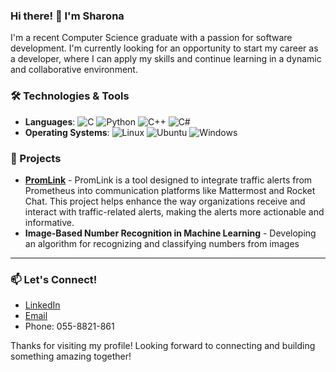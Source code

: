 ### Hi there! 👋 I'm Sharona

I'm a recent Computer Science graduate with a passion for software development.
I'm currently looking for an opportunity to start my career as a developer, where I can apply my skills and continue learning in a dynamic and collaborative environment.

### 🛠️ Technologies & Tools
- **Languages**: ![C](https://img.shields.io/badge/-C-A8B9CC?logo=c&logoColor=ffffff) ![Python](https://img.shields.io/badge/-Python-3776AB?logo=python&logoColor=ffffff) ![C++](https://img.shields.io/badge/-C++-00599C?logo=c%2B%2B&logoColor=ffffff) ![C#](https://img.shields.io/badge/-C%23-239120?logo=c-sharp&logoColor=ffffff)
- **Operating Systems**: ![Linux](https://img.shields.io/badge/-Linux-FCC624?logo=linux&logoColor=000000) ![Ubuntu](https://img.shields.io/badge/-Ubuntu-E95420?logo=ubuntu&logoColor=ffffff) ![Windows](https://img.shields.io/badge/-Windows-0078D6?logo=windows&logoColor=ffffff)

### 🚀 Projects
- **[PromLink](https://github.com/sharonaSeleri/PromLink)** - PromLink is a tool designed to integrate traffic alerts from Prometheus into communication platforms like Mattermost and Rocket Chat. This project helps enhance the way organizations receive and interact with traffic-related alerts, making the alerts more actionable and informative.
- **Image-Based Number Recognition in Machine Learning** - Developing an algorithm for recognizing and classifying numbers from images


  
---

### 📫 Let's Connect!
- [LinkedIn](https://www.linkedin.com/in/sharona-seleri-47b19b218/) 
- [Email](sharona62638@gmail.com)
- Phone: 055-8821-861

Thanks for visiting my profile! Looking forward to connecting and building something amazing together!
